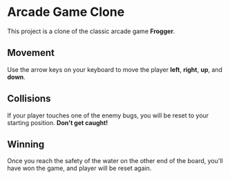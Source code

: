 # Arcade Game Clone

This project is a clone of the classic arcade game **Frogger**.

## Movement

Use the arrow keys on your keyboard to move the player **left**, **right**, **up**, and **down**.

## Collisions

If your player touches one of the enemy bugs, you will be reset to your starting position. **Don't get caught!**

## Winning

Once you reach the safety of the water on the other end of the board, you'll have won the game, and player will be reset again.